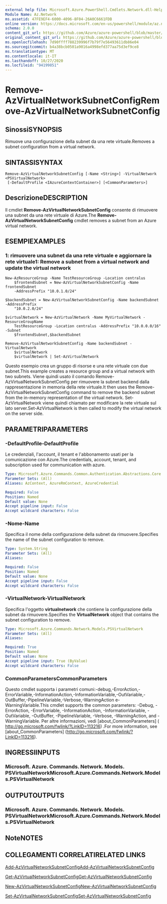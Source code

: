 ```yaml
---
external help file: Microsoft.Azure.PowerShell.Cmdlets.Network.dll-Help.xml
Module Name: Az.Network
ms.assetid: 47FE9EF4-6000-4096-8F04-26A0C6661FDB
online version: https://docs.microsoft.com/en-us/powershell/module/az.network/remove-azvirtualnetworksubnetconfig
schema: 2.0.0
content_git_url: https://github.com/Azure/azure-powershell/blob/master/src/Network/Network/help/Remove-AzVirtualNetworkSubnetConfig.md
original_content_git_url: https://github.com/Azure/azure-powershell/blob/master/src/Network/Network/help/Remove-AzVirtualNetworkSubnetConfig.md
ms.openlocfilehash: 7d90ffff788239996f7b79f7e56493611db86e04
ms.sourcegitcommit: b4a38bcb0501a9016a4998efd377aa75d3ef9ce8
ms.translationtype: MT
ms.contentlocale: it-IT
ms.lasthandoff: 10/27/2020
ms.locfileid: "94199851"
---
```

# <span data-ttu-id="dbbd4-101">Remove-AzVirtualNetworkSubnetConfig</span><span class="sxs-lookup"><span data-stu-id="dbbd4-101">Remove-AzVirtualNetworkSubnetConfig</span></span>

## <span data-ttu-id="dbbd4-102">Sinossi</span><span class="sxs-lookup"><span data-stu-id="dbbd4-102">SYNOPSIS</span></span>
<span data-ttu-id="dbbd4-103">Rimuove una configurazione della subnet da una rete virtuale.</span><span class="sxs-lookup"><span data-stu-id="dbbd4-103">Removes a subnet configuration from a virtual network.</span></span>

## <span data-ttu-id="dbbd4-104">SINTASSI</span><span class="sxs-lookup"><span data-stu-id="dbbd4-104">SYNTAX</span></span>

```
Remove-AzVirtualNetworkSubnetConfig [-Name <String>] -VirtualNetwork <PSVirtualNetwork>
 [-DefaultProfile <IAzureContextContainer>] [<CommonParameters>]
```

## <span data-ttu-id="dbbd4-105">Descrizione</span><span class="sxs-lookup"><span data-stu-id="dbbd4-105">DESCRIPTION</span></span>
<span data-ttu-id="dbbd4-106">Il cmdlet **Remove-AzVirtualNetworkSubnetConfig** consente di rimuovere una subnet da una rete virtuale di Azure.</span><span class="sxs-lookup"><span data-stu-id="dbbd4-106">The **Remove-AzVirtualNetworkSubnetConfig** cmdlet removes a subnet from an Azure virtual network.</span></span>

## <span data-ttu-id="dbbd4-107">ESEMPI</span><span class="sxs-lookup"><span data-stu-id="dbbd4-107">EXAMPLES</span></span>

### <span data-ttu-id="dbbd4-108">1: rimuovere una subnet da una rete virtuale e aggiornare la rete virtuale</span><span class="sxs-lookup"><span data-stu-id="dbbd4-108">1: Remove a subnet from a virtual network and update the virtual network</span></span>
```
New-AzResourceGroup -Name TestResourceGroup -Location centralus
    $frontendSubnet = New-AzVirtualNetworkSubnetConfig -Name frontendSubnet 
    -AddressPrefix "10.0.1.0/24"

$backendSubnet = New-AzVirtualNetworkSubnetConfig -Name backendSubnet -AddressPrefix 
    "10.0.2.0/24"

$virtualNetwork = New-AzVirtualNetwork -Name MyVirtualNetwork -ResourceGroupName 
    TestResourceGroup -Location centralus -AddressPrefix "10.0.0.0/16" -Subnet 
    $frontendSubnet,$backendSubnet

Remove-AzVirtualNetworkSubnetConfig -Name backendSubnet -VirtualNetwork 
    $virtualNetwork
    $virtualNetwork | Set-AzVirtualNetwork
```

<span data-ttu-id="dbbd4-109">Questo esempio crea un gruppo di risorse e una rete virtuale con due subnet.</span><span class="sxs-lookup"><span data-stu-id="dbbd4-109">This example creates a resource group and a virtual network with two subnets.</span></span> <span data-ttu-id="dbbd4-110">Viene quindi usato il comando Remove-AzVirtualNetworkSubnetConfig per rimuovere la subnet backend dalla rappresentazione in memoria della rete virtuale.</span><span class="sxs-lookup"><span data-stu-id="dbbd4-110">It then uses the Remove-AzVirtualNetworkSubnetConfig command to remove the backend subnet from the in-memory representation of the virtual network.</span></span> <span data-ttu-id="dbbd4-111">Set-AzVirtualNetwork viene quindi chiamato per modificare la rete virtuale sul lato server.</span><span class="sxs-lookup"><span data-stu-id="dbbd4-111">Set-AzVirtualNetwork is then called to modify the virtual network on the server side.</span></span>

## <span data-ttu-id="dbbd4-112">PARAMETRI</span><span class="sxs-lookup"><span data-stu-id="dbbd4-112">PARAMETERS</span></span>

### <span data-ttu-id="dbbd4-113">-DefaultProfile</span><span class="sxs-lookup"><span data-stu-id="dbbd4-113">-DefaultProfile</span></span>
<span data-ttu-id="dbbd4-114">Le credenziali, l'account, il tenant e l'abbonamento usati per la comunicazione con Azure.</span><span class="sxs-lookup"><span data-stu-id="dbbd4-114">The credentials, account, tenant, and subscription used for communication with azure.</span></span>

```yaml
Type: Microsoft.Azure.Commands.Common.Authentication.Abstractions.Core.IAzureContextContainer
Parameter Sets: (All)
Aliases: AzContext, AzureRmContext, AzureCredential

Required: False
Position: Named
Default value: None
Accept pipeline input: False
Accept wildcard characters: False
```

### <span data-ttu-id="dbbd4-115">-Nome</span><span class="sxs-lookup"><span data-stu-id="dbbd4-115">-Name</span></span>
<span data-ttu-id="dbbd4-116">Specifica il nome della configurazione della subnet da rimuovere.</span><span class="sxs-lookup"><span data-stu-id="dbbd4-116">Specifies the name of the subnet configuration to remove.</span></span>

```yaml
Type: System.String
Parameter Sets: (All)
Aliases:

Required: False
Position: Named
Default value: None
Accept pipeline input: False
Accept wildcard characters: False
```

### <span data-ttu-id="dbbd4-117">-VirtualNetwork</span><span class="sxs-lookup"><span data-stu-id="dbbd4-117">-VirtualNetwork</span></span>
<span data-ttu-id="dbbd4-118">Specifica l'oggetto **virtualnetwork** che contiene la configurazione della subnet da rimuovere.</span><span class="sxs-lookup"><span data-stu-id="dbbd4-118">Specifies the **VirtualNetwork** object that contains the subnet configuration to remove.</span></span>

```yaml
Type: Microsoft.Azure.Commands.Network.Models.PSVirtualNetwork
Parameter Sets: (All)
Aliases:

Required: True
Position: Named
Default value: None
Accept pipeline input: True (ByValue)
Accept wildcard characters: False
```

### <span data-ttu-id="dbbd4-119">CommonParameters</span><span class="sxs-lookup"><span data-stu-id="dbbd4-119">CommonParameters</span></span>
<span data-ttu-id="dbbd4-120">Questo cmdlet supporta i parametri comuni:-debug,-ErrorAction,-ErrorVariable,-InformationAction,-InformationVariable,-OutVariable,-OutBuffer,-PipelineVariable,-Verbose,-WarningAction e-WarningVariable.</span><span class="sxs-lookup"><span data-stu-id="dbbd4-120">This cmdlet supports the common parameters: -Debug, -ErrorAction, -ErrorVariable, -InformationAction, -InformationVariable, -OutVariable, -OutBuffer, -PipelineVariable, -Verbose, -WarningAction, and -WarningVariable.</span></span> <span data-ttu-id="dbbd4-121">Per altre informazioni, vedi [about_CommonParameters] ( http://go.microsoft.com/fwlink/?LinkID=113216) .</span><span class="sxs-lookup"><span data-stu-id="dbbd4-121">For more information, see [about_CommonParameters] (http://go.microsoft.com/fwlink/?LinkID=113216).</span></span>

## <span data-ttu-id="dbbd4-122">INGRESSI</span><span class="sxs-lookup"><span data-stu-id="dbbd4-122">INPUTS</span></span>

### <span data-ttu-id="dbbd4-123">Microsoft. Azure. Commands. Network. Models. PSVirtualNetwork</span><span class="sxs-lookup"><span data-stu-id="dbbd4-123">Microsoft.Azure.Commands.Network.Models.PSVirtualNetwork</span></span>

## <span data-ttu-id="dbbd4-124">OUTPUT</span><span class="sxs-lookup"><span data-stu-id="dbbd4-124">OUTPUTS</span></span>

### <span data-ttu-id="dbbd4-125">Microsoft. Azure. Commands. Network. Models. PSVirtualNetwork</span><span class="sxs-lookup"><span data-stu-id="dbbd4-125">Microsoft.Azure.Commands.Network.Models.PSVirtualNetwork</span></span>

## <span data-ttu-id="dbbd4-126">Note</span><span class="sxs-lookup"><span data-stu-id="dbbd4-126">NOTES</span></span>

## <span data-ttu-id="dbbd4-127">COLLEGAMENTI CORRELATI</span><span class="sxs-lookup"><span data-stu-id="dbbd4-127">RELATED LINKS</span></span>

[<span data-ttu-id="dbbd4-128">Add-AzVirtualNetworkSubnetConfig</span><span class="sxs-lookup"><span data-stu-id="dbbd4-128">Add-AzVirtualNetworkSubnetConfig</span></span>](./Add-AzVirtualNetworkSubnetConfig.md)

[<span data-ttu-id="dbbd4-129">Get-AzVirtualNetworkSubnetConfig</span><span class="sxs-lookup"><span data-stu-id="dbbd4-129">Get-AzVirtualNetworkSubnetConfig</span></span>](./Get-AzVirtualNetworkSubnetConfig.md)

[<span data-ttu-id="dbbd4-130">New-AzVirtualNetworkSubnetConfig</span><span class="sxs-lookup"><span data-stu-id="dbbd4-130">New-AzVirtualNetworkSubnetConfig</span></span>](./New-AzVirtualNetworkSubnetConfig.md)

[<span data-ttu-id="dbbd4-131">Set-AzVirtualNetworkSubnetConfig</span><span class="sxs-lookup"><span data-stu-id="dbbd4-131">Set-AzVirtualNetworkSubnetConfig</span></span>](./Set-AzVirtualNetworkSubnetConfig.md)


